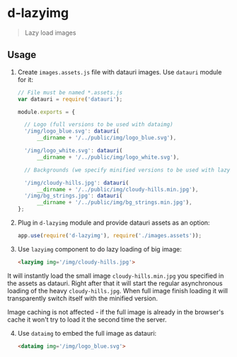 # d-lazyimg

> Lazy load images

## Usage

1. Create `images.assets.js` file with datauri images. Use `datauri` module for it:

    ```js
    // File must be named *.assets.js
    var datauri = require('datauri');
    
    module.exports = {
    
      // Logo (full versions to be used with dataimg)
      '/img/logo_blue.svg': datauri(
          __dirname + '/../public/img/logo_blue.svg'),
    
      '/img/logo_white.svg': datauri(
          __dirname + '/../public/img/logo_white.svg'),    
    
      // Backgrounds (we specify minified versions to be used with lazyimg)
    
      '/img/cloudy-hills.jpg': datauri(
          __dirname + '/../public/img/cloudy-hills.min.jpg'),
      '/img/bg_strings.jpg': datauri(
          __dirname + '/../public/img/bg_strings.min.jpg'),
    };
    ```

2. Plug in `d-lazyimg` module and provide datauri assets as an option:

    ```js
    app.use(require('d-lazyimg'), require('./images.assets'));
    ```
    
3. Use `lazyimg` component to do lazy loading of big image:    

    ```html    
    <lazyimg img='/img/cloudy-hills.jpg'>
    ```
    
  It will instantly load the small image `cloudy-hills.min.jpg` you specified in the assets as datauri. Right after that it will start the regular asynchronous loading of the heavy `cloudy-hills.jpg`. When full image finish loading it will transparently switch itself with the minified version. 
  
  Image caching is not affected - if the full image is already in the browser's cache it won't try to load it the second time the server.
  
4. Use `dataimg` to embed the full image as datauri:    

    ```html    
    <dataimg img='/img/logo_blue.svg'>
    ```
